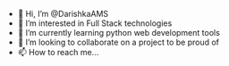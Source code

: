 - 👋 Hi, I’m @DarishkaAMS
- 👀 I’m interested in Full Stack technologies
- 🌱 I’m currently learning python web development tools
- 💞️ I’m looking to collaborate on a project to be proud of
- 📫 How to reach me... 

<!---
DarishkaAMS/DarishkaAMS is a ✨ special ✨ repository because its `README.md` (this file) appears on your GitHub profile.
You can click the Preview link to take a look at your changes.
--->

